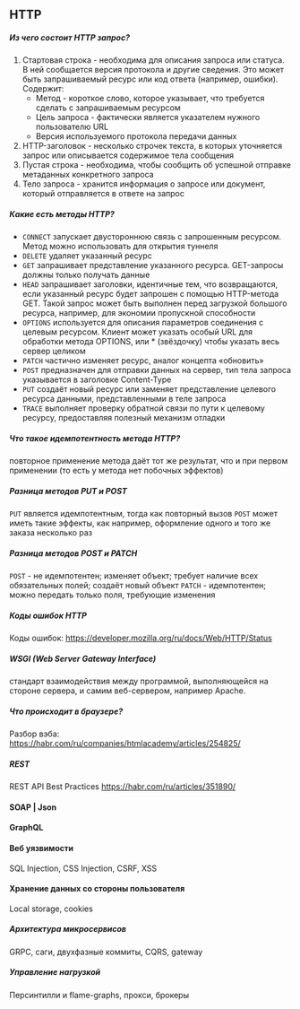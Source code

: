 ## HTTP
##### Из чего состоит HTTP запрос?
1. Стартовая строка - необходима для описания запроса или статуса. В ней сообщается версия протокола и другие сведения. Это может быть запрашиваемый ресурс или код ответа (например, ошибки). Содержит:
    - Метод - короткое слово, которое указывает, что требуется сделать с запрашиваемым ресурсом
    - Цель запроса - фактически является указателем нужного пользователю URL
    - Версия используемого протокола передачи данных
2. HTTP-заголовок - несколько строчек текста, в которых уточняется запрос или описывается содержимое тела сообщения
3. Пустая строка - необходима, чтобы сообщить об успешной отправке метаданных конкретного запроса
4. Тело запроса - хранится информация о запросе или документ, который отправляется в ответе на запрос
##### Какие есть методы HTTP?
- `CONNECT` запускает двустороннюю связь с запрошенным ресурсом. Метод можно использовать для открытия туннеля
- `DELETE` удаляет указанный ресурс
- `GET` запрашивает представление указанного ресурса. GET-запросы должны только получать данные
- `HEAD` запрашивает заголовки, идентичные тем, что возвращаются, если указанный ресурс будет запрошен с помощью HTTP-метода GET. Такой запрос может быть выполнен перед загрузкой большого ресурса, например, для экономии пропускной способности
- `OPTIONS` используется для описания параметров соединения с целевым ресурсом. Клиент может указать особый URL для обработки метода OPTIONS, или * (звёздочку) чтобы указать весь сервер целиком
- `PATCH` частично изменяет ресурс, аналог концепта «обновить»
- `POST` предназначен для отправки данных на сервер, тип тела запроса указывается в заголовке Content-Type
- `PUT` создаёт новый ресурс или заменяет представление целевого ресурса данными, представленными в теле запроса
- `TRACE` выполняет проверку обратной связи по пути к целевому ресурсу, предоставляя полезный механизм отладки
##### Что такое идемпотентность метода HTTP?
повторное применение метода даёт тот же результат, что и при первом применении (то есть у метода нет побочных эффектов)
##### Разница методов PUT и POST
`PUT` является идемпотентным, тогда как повторный вызов `POST` может иметь такие эффекты, как например, оформление одного и того же заказа несколько раз
##### Разница методов POST и PATCH
`POST` - не идемпотентен; изменяет объект; требует наличие всех обязательных полей; создаёт новый объект
`PATCH` - идемпотентен; можно передать только поля, требующие изменения
##### Коды ошибок HTTP
Коды ошибок: https://developer.mozilla.org/ru/docs/Web/HTTP/Status
##### WSGI (Web Server Gateway Interface)
стандарт взаимодействия между программой, выполняющейся на стороне сервера, и самим веб-сервером, например Apache.
##### Что происходит в браузере?
Разбор вэба: https://habr.com/ru/companies/htmlacademy/articles/254825/
##### REST
REST API Best Practices https://habr.com/ru/articles/351890/
#### SOAP | Json
#### GraphQL
#### Веб уязвимости
SQL Injection, CSS Injection, CSRF, XSS 
#### Хранение данных со стороны пользователя
Local storage, cookies
##### Архитектура микросервисов
GRPC, саги, двухфазные коммиты, CQRS, gateway
##### Управление нагрузкой
Персинтилли и flame-graphs, прокси, брокеры
